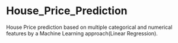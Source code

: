 # House_Price_Prediction
House Price prediction based on multiple categorical and numerical features by a Machine Learning approach(Linear Regression).
